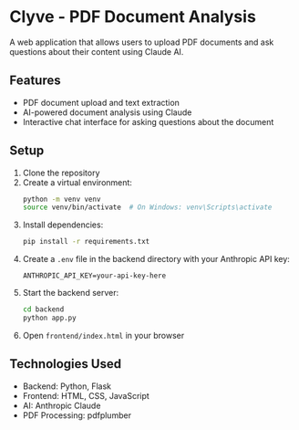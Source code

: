# Clyve - PDF Document Analysis

A web application that allows users to upload PDF documents and ask questions about their content using Claude AI.

## Features
- PDF document upload and text extraction
- AI-powered document analysis using Claude
- Interactive chat interface for asking questions about the document

## Setup
1. Clone the repository
2. Create a virtual environment:
   ```bash
   python -m venv venv
   source venv/bin/activate  # On Windows: venv\Scripts\activate
   ```
3. Install dependencies:
   ```bash
   pip install -r requirements.txt
   ```
4. Create a `.env` file in the backend directory with your Anthropic API key:
   ```
   ANTHROPIC_API_KEY=your-api-key-here
   ```
5. Start the backend server:
   ```bash
   cd backend
   python app.py
   ```
6. Open `frontend/index.html` in your browser

## Technologies Used
- Backend: Python, Flask
- Frontend: HTML, CSS, JavaScript
- AI: Anthropic Claude
- PDF Processing: pdfplumber 